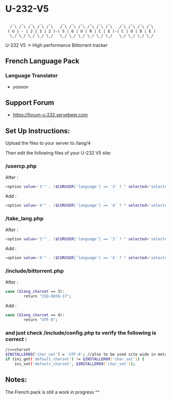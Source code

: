 # U-232-V5

```
   _   _   _   _   _     _   _   _   _   _   _     _   _   _   _	
  / \ / \ / \ / \ / \   / \ / \ / \ / \ / \ / \   / \ / \ / \ / \	
 ( U | - | 2 | 3 | 2 )-( S | O | U | R | C | E )-( C | O | D | E )	
  \_/ \_/ \_/ \_/ \_/   \_/ \_/ \_/ \_/ \_/ \_/   \_/ \_/ \_/ \_/	

```

U-232 V5 -> High performance Bittorrent tracker

## French Language Pack

### Language Translator

- *yoooov*

##	Support Forum

- <https://forum-u-232.servebeer.com>

## Set Up Instructions:


Upload the files to your server to /lang/4

Then edit the following files of your U-232 V5 site:

### /usercp.php

After :
```bash
<option value='3'" . ($CURUSER['language'] == '3' ? " selected='selected'" : "") . ">New</option>
```

Add :
```bash
<option value='4'" . ($CURUSER['language'] == '4' ? " selected='selected'" : "") . ">FR</option>;
```

### /take_lang.php

After :
```bash
<option value='3'" . ($CURUSER['language'] == '3' ? " selected='selected'" : "") . ">Rm</option>
```

Add :
```bash
<option value='4'" . ($CURUSER['language'] == '4' ? " selected='selected'" : "") . ">FR</option>";
```

### /include/bittorrent.php

After :
```bash
case ($lang_charset == 3):
        return "ISO-8859-17";
```

Add :
```bash
case ($lang_charset == 4):
		return "UTF-8";
```

### and just check /include/config.php to verify the following is correct :
```bash
//==charset
$INSTALLER09['char_set'] = 'UTF-8'; //also to be used site wide in meta tags
if (ini_get('default_charset') != $INSTALLER09['char_set']) {
    ini_set('default_charset', $INSTALLER09['char_set']);
```

## Notes:
The French pack is still a work in progress ^^